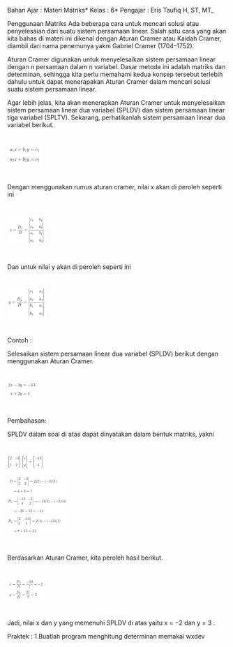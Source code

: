 Bahan Ajar : Materi Matriks*
Kelas : 6*
Pengajar : Eris Taufiq H, ST, MT\_

Penggunaan Matriks
Ada beberapa cara untuk mencari solusi atau penyelesaian dari suatu sistem persamaan linear. Salah satu cara yang akan kita bahas di materi ini dikenal dengan Aturan Cramer atau Kaidah Cramer, diambil dari nama penemunya yakni Gabriel Cramer (1704–1752).

Aturan Cramer digunakan untuk menyelesaikan sistem persamaan linear dengan n persamaan dalam n variabel. Dasar metode ini adalah matriks dan determinan, sehingga kita perlu memahami kedua konsep tersebut terlebih dahulu untuk dapat menerapakan Aturan Cramer dalam mencari solusi suatu sistem persamaan linear.

Agar lebih jelas, kita akan menerapkan Aturan Cramer untuk menyelesaikan sistem persamaan linear dua variabel (SPLDV) dan sistem persamaan linear tiga variabel (SPLTV). Sekarang, perhatikanlah sistem persamaan linear dua variabel berikut.

#

![Alt text](image.png)

#

Dengan menggunakan rumus aturan cramer, nilai x akan di peroleh seperti ini

#

![Alt text](image-1.png)

#

Dan untuk nilai y akan di peroleh seperti ini

#

![Alt text](image-2.png)

#

Contoh :

Selesaikan sistem persamaan linear dua variabel (SPLDV) berikut dengan menggunakan Aturan Cramer.

#

![Alt text](image-3.png)

#

Pembahasan:

SPLDV dalam soal di atas dapat dinyatakan dalam bentuk matriks, yakni

#

![Alt text](image-4.png)

![Alt text](image-5.png)

#

Berdasarkan Aturan Cramer, kita peroleh hasil berikut.

#

![Alt text](image-6.png)

#

Jadi, nilai x dan y yang memenuhi SPLDV di atas yaitu
x = −2 dan y = 3
.

Praktek :
1.Buatlah program menghitung determinan memakai wxdev
